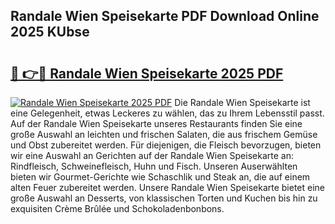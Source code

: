 ## Randale Wien Speisekarte PDF Download Online 2025 KUbse

# <h2><a href="http://gcacwx.nevu.top/?p=Randale+Wien+Speisekarte">🔗 👉🔴 Randale Wien Speisekarte 2025 PDF</a></h2>

[![Randale Wien Speisekarte 2025 PDF](https://i.imgur.com/dBaPXMq.png)](http://gcacwx.nevu.top/?p=Randale+Wien+Speisekarte)
Die Randale Wien Speisekarte ist eine Gelegenheit, etwas Leckeres zu wählen, das zu Ihrem Lebensstil passt. Auf der Randale Wien Speisekarte unseres Restaurants finden Sie eine große Auswahl an leichten und frischen Salaten, die aus frischem Gemüse und Obst zubereitet werden. Für diejenigen, die Fleisch bevorzugen, bieten wir eine Auswahl an Gerichten auf der Randale Wien Speisekarte an: Rindfleisch, Schweinefleisch, Huhn und Fisch. Unseren Auserwählten bieten wir Gourmet-Gerichte wie Schaschlik und Steak an, die auf einem alten Feuer zubereitet werden. Unsere Randale Wien Speisekarte bietet eine große Auswahl an Desserts, von klassischen Torten und Kuchen bis hin zu exquisiten Crème Brûlée und Schokoladenbonbons.
